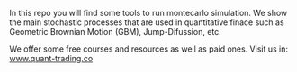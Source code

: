 In this repo you will find some tools to run montecarlo simulation. We show the main stochastic processes that are used in quantitative finace such as Geometric Brownian Motion (GBM), Jump-Difussion, etc.

We offer some free courses and resources as well as paid ones. Visit us in: 
www.quant-trading.co
